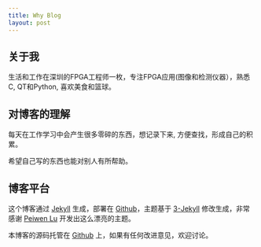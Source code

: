 ```yaml
---
title: Why Blog
layout: post
---
```


## 关于我

生活和工作在深圳的FPGA工程师一枚，专注FPGA应用(图像和检测仪器），熟悉C, QT和Python, 喜欢美食和篮球。

## 对博客的理解

每天在工作学习中会产生很多零碎的东西，想记录下来, 方便查找，形成自己的积累。

希望自己写的东西也能对别人有所帮助。

## 博客平台

这个博客通过 [Jekyll](http://jekyllrb.com/) 生成，部署在 [Github](https://pages.github.com)，主题基于 [3-Jekyll](https://github.com/P233/3-Jekyll) 修改生成，非常感谢 [Peiwen Lu](https://github.com/P233) 开发出这么漂亮的主题。

本博客的源码托管在 [Github](https://github.com/lsplf/lsplf.github.io) 上，如果有任何改进意见，欢迎讨论。
